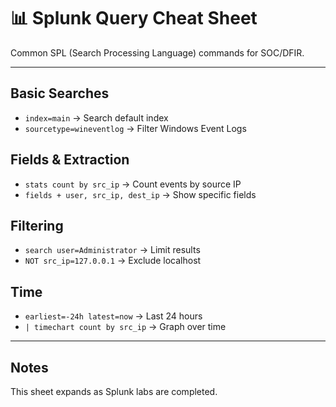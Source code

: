 # 📊 Splunk Query Cheat Sheet

Common SPL (Search Processing Language) commands for SOC/DFIR.

---

## Basic Searches
- `index=main` → Search default index  
- `sourcetype=wineventlog` → Filter Windows Event Logs  

## Fields & Extraction
- `stats count by src_ip` → Count events by source IP  
- `fields + user, src_ip, dest_ip` → Show specific fields  

## Filtering
- `search user=Administrator` → Limit results  
- `NOT src_ip=127.0.0.1` → Exclude localhost  

## Time
- `earliest=-24h latest=now` → Last 24 hours  
- `| timechart count by src_ip` → Graph over time  

---

## Notes
This sheet expands as Splunk labs are completed.
